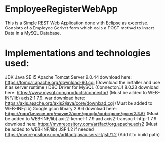 # EmployeeRegisterWebApp
This is a Simple REST Web Application done with Eclipse as excercise. Consists of a Employee Serlvet form which calls a POST method to insert Data in a MySQL Database.
# Implementations and technologies used:
JDK Java SE 15
Apache Tomcat Server 9.0.44 download here: https://tomcat.apache.org/download-90.cgi (Download the installer and use it as server runtime )
DBC Driver for MySQL (Connector/J) 8.0.23 download here: https://www.mysql.com/products/connector/ (Must be added to WEB-INF/lib)
axis2-1.7.9. war download here: https://axis.apache.org/axis2/java/core/download.cgi (Must be added to WEB-INF/lib)
Google gson library 2.8.6 download here: https://repo1.maven.org/maven2/com/google/code/gson/gson/2.8.6/ (Must be added to WEB-INF/lib)
axis2-kernel-1.7.9 and axis2-transport-http-1.7.9 download here: https://mvnrepository.com/artifact/org.apache.axis2  (Must be added to WEB-INF/lib)
JSP 1.2 if needed https://mvnrepository.com/artifact/javax.servlet/jstl/1.2 (Add it to build path) 


